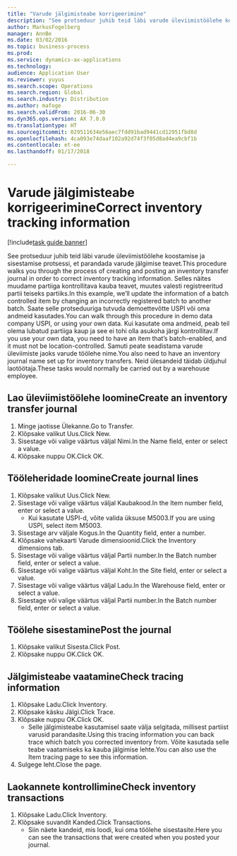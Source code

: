 ```yaml
---
title: "Varude jälgimisteabe korrigeerimine"
description: "See protseduur juhib teid läbi varude üleviimistöölehe koostamise ja sisestamise protsessi, et parandada varude jälgimise teavet."
author: MarkusFogelberg
manager: AnnBe
ms.date: 03/02/2016
ms.topic: business-process
ms.prod: 
ms.service: dynamics-ax-applications
ms.technology: 
audience: Application User
ms.reviewer: yuyus
ms.search.scope: Operations
ms.search.region: Global
ms.search.industry: Distribution
ms.author: mafoge
ms.search.validFrom: 2016-06-30
ms.dyn365.ops.version: AX 7.0.0
ms.translationtype: HT
ms.sourcegitcommit: 029511634e56aec7fdd91bad9441cd12951fbd8d
ms.openlocfilehash: 4ca093e74daaf102a92d74f3f05d8ad4ea9cbf1b
ms.contentlocale: et-ee
ms.lasthandoff: 01/17/2018

---
```

# <a name="correct-inventory-tracking-information"></a><span data-ttu-id="4dfe5-103">Varude jälgimisteabe korrigeerimine</span><span class="sxs-lookup"><span data-stu-id="4dfe5-103">Correct inventory tracking information</span></span>

[!include[task guide banner](../../includes/task-guide-banner.md)]

<span data-ttu-id="4dfe5-104">See protseduur juhib teid läbi varude üleviimistöölehe koostamise ja sisestamise protsessi, et parandada varude jälgimise teavet.</span><span class="sxs-lookup"><span data-stu-id="4dfe5-104">This procedure walks you through the process of creating and posting an inventory transfer journal in order to correct inventory tracking information.</span></span> <span data-ttu-id="4dfe5-105">Selles näites muudame partiiga kontrollitava kauba teavet, muutes valesti registreeritud partii teiseks partiiks.</span><span class="sxs-lookup"><span data-stu-id="4dfe5-105">In this example, we’ll update the information of a batch controlled item by changing an incorrectly registered batch to another batch.</span></span> <span data-ttu-id="4dfe5-106">Saate selle protseduuriga tutvuda demoettevõtte USPI või oma andmeid kasutades.</span><span class="sxs-lookup"><span data-stu-id="4dfe5-106">You can walk through this procedure in demo data company USPI, or using your own data.</span></span> <span data-ttu-id="4dfe5-107">Kui kasutate oma andmeid, peab teil olema lubatud partiiga kaup ja see ei tohi olla asukoha järgi kontrollitav.</span><span class="sxs-lookup"><span data-stu-id="4dfe5-107">If you use your own data, you need to have an item that’s batch-enabled, and it must not be location-controlled.</span></span> <span data-ttu-id="4dfe5-108">Samuti peate seadistama varude üleviimiste jaoks varude töölehe nime.</span><span class="sxs-lookup"><span data-stu-id="4dfe5-108">You also need to have an inventory journal name set up for inventory transfers.</span></span> <span data-ttu-id="4dfe5-109">Neid ülesandeid täidab üldjuhul laotöötaja.</span><span class="sxs-lookup"><span data-stu-id="4dfe5-109">These tasks would normally be carried out by a warehouse employee.</span></span>


## <a name="create-an-inventory-transfer-journal"></a><span data-ttu-id="4dfe5-110">Lao üleviimistöölehe loomine</span><span class="sxs-lookup"><span data-stu-id="4dfe5-110">Create an inventory transfer journal</span></span>
1. <span data-ttu-id="4dfe5-111">Minge jaotisse Ülekanne.</span><span class="sxs-lookup"><span data-stu-id="4dfe5-111">Go to Transfer.</span></span>
2. <span data-ttu-id="4dfe5-112">Klõpsake valikut Uus.</span><span class="sxs-lookup"><span data-stu-id="4dfe5-112">Click New.</span></span>
3. <span data-ttu-id="4dfe5-113">Sisestage või valige väärtus väljal Nimi.</span><span class="sxs-lookup"><span data-stu-id="4dfe5-113">In the Name field, enter or select a value.</span></span>
4. <span data-ttu-id="4dfe5-114">Klõpsake nuppu OK.</span><span class="sxs-lookup"><span data-stu-id="4dfe5-114">Click OK.</span></span>

## <a name="create-journal-lines"></a><span data-ttu-id="4dfe5-115">Tööleheridade loomine</span><span class="sxs-lookup"><span data-stu-id="4dfe5-115">Create journal lines</span></span>
1. <span data-ttu-id="4dfe5-116">Klõpsake valikut Uus.</span><span class="sxs-lookup"><span data-stu-id="4dfe5-116">Click New.</span></span>
2. <span data-ttu-id="4dfe5-117">Sisestage või valige väärtus väljal Kaubakood.</span><span class="sxs-lookup"><span data-stu-id="4dfe5-117">In the Item number field, enter or select a value.</span></span>
    * <span data-ttu-id="4dfe5-118">Kui kasutate USPI-d, võite valida üksuse M5003.</span><span class="sxs-lookup"><span data-stu-id="4dfe5-118">If you are using USPI, select item M5003.</span></span>  
3. <span data-ttu-id="4dfe5-119">Sisestage arv väljale Kogus.</span><span class="sxs-lookup"><span data-stu-id="4dfe5-119">In the Quantity field, enter a number.</span></span>
4. <span data-ttu-id="4dfe5-120">Klõpsake vahekaarti Varude dimensioonid.</span><span class="sxs-lookup"><span data-stu-id="4dfe5-120">Click the Inventory dimensions tab.</span></span>
5. <span data-ttu-id="4dfe5-121">Sisestage või valige väärtus väljal Partii number.</span><span class="sxs-lookup"><span data-stu-id="4dfe5-121">In the Batch number field, enter or select a value.</span></span>
6. <span data-ttu-id="4dfe5-122">Sisestage või valige väärtus väljal Koht.</span><span class="sxs-lookup"><span data-stu-id="4dfe5-122">In the Site field, enter or select a value.</span></span>
7. <span data-ttu-id="4dfe5-123">Sisestage või valige väärtus väljal Ladu.</span><span class="sxs-lookup"><span data-stu-id="4dfe5-123">In the Warehouse field, enter or select a value.</span></span>
8. <span data-ttu-id="4dfe5-124">Sisestage või valige väärtus väljal Partii number.</span><span class="sxs-lookup"><span data-stu-id="4dfe5-124">In the Batch number field, enter or select a value.</span></span>

## <a name="post-the-journal"></a><span data-ttu-id="4dfe5-125">Töölehe sisestamine</span><span class="sxs-lookup"><span data-stu-id="4dfe5-125">Post the journal</span></span>
1. <span data-ttu-id="4dfe5-126">Klõpsake valikut Sisesta.</span><span class="sxs-lookup"><span data-stu-id="4dfe5-126">Click Post.</span></span>
2. <span data-ttu-id="4dfe5-127">Klõpsake nuppu OK.</span><span class="sxs-lookup"><span data-stu-id="4dfe5-127">Click OK.</span></span>

## <a name="check-tracing-information"></a><span data-ttu-id="4dfe5-128">Jälgimisteabe vaatamine</span><span class="sxs-lookup"><span data-stu-id="4dfe5-128">Check tracing information</span></span>
1. <span data-ttu-id="4dfe5-129">Klõpsake Ladu.</span><span class="sxs-lookup"><span data-stu-id="4dfe5-129">Click Inventory.</span></span>
2. <span data-ttu-id="4dfe5-130">Klõpsake käsku Jälgi.</span><span class="sxs-lookup"><span data-stu-id="4dfe5-130">Click Trace.</span></span>
3. <span data-ttu-id="4dfe5-131">Klõpsake nuppu OK.</span><span class="sxs-lookup"><span data-stu-id="4dfe5-131">Click OK.</span></span>
    * <span data-ttu-id="4dfe5-132">Selle jälgimisteabe kasutamisel saate välja selgitada, millisest partiist varusid parandasite.</span><span class="sxs-lookup"><span data-stu-id="4dfe5-132">Using this tracing information you can back trace which batch you corrected inventory from.</span></span>  <span data-ttu-id="4dfe5-133">Võite kasutada selle teabe vaatamiseks ka kauba jälgimise lehte.</span><span class="sxs-lookup"><span data-stu-id="4dfe5-133">You can also use the Item tracing page to see this information.</span></span>  
4. <span data-ttu-id="4dfe5-134">Sulgege leht.</span><span class="sxs-lookup"><span data-stu-id="4dfe5-134">Close the page.</span></span>

## <a name="check-inventory-transactions"></a><span data-ttu-id="4dfe5-135">Laokannete kontrollimine</span><span class="sxs-lookup"><span data-stu-id="4dfe5-135">Check inventory transactions</span></span>
1. <span data-ttu-id="4dfe5-136">Klõpsake Ladu.</span><span class="sxs-lookup"><span data-stu-id="4dfe5-136">Click Inventory.</span></span>
2. <span data-ttu-id="4dfe5-137">Klõpsake suvandit Kanded.</span><span class="sxs-lookup"><span data-stu-id="4dfe5-137">Click Transactions.</span></span>
    * <span data-ttu-id="4dfe5-138">Siin näete kandeid, mis loodi, kui oma töölehe sisestasite.</span><span class="sxs-lookup"><span data-stu-id="4dfe5-138">Here you can see the transactions that were created when you posted your journal.</span></span>   


